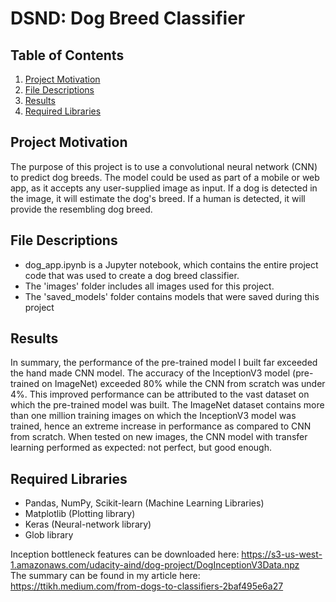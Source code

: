 # DSND: Dog Breed Classifier

## Table of Contents

1. [Project Motivation](#motivation)
2. [File Descriptions](#files)
3. [Results](#results)
4. [Required Libraries](#libraries)


## Project Motivation <a name="motivation"></a>

The purpose of this project is to use a convolutional neural network (CNN) to predict dog breeds. The model could be used as part of a mobile or web app, as it accepts any user-supplied image as input. 
If a dog is detected in the image, it will estimate the dog's breed. If a human is detected, it will provide the resembling dog breed.


## File Descriptions <a name="files"></a>
- dog_app.ipynb is a Jupyter notebook, which contains the entire project code that was used to create a dog breed classifier.
- The 'images' folder includes all images used for this project.
- The 'saved_models' folder contains models that were saved during this project

## Results <a name="results"></a>

In summary, the performance of the pre-trained model I built far exceeded the hand made CNN model. The accuracy of the InceptionV3 model (pre-trained on ImageNet) exceeded 80% while the CNN from scratch was under 4%.
This improved performance can be attributed to the vast dataset on which the pre-trained model was built. The ImageNet dataset contains more than one million training images on which the InceptionV3 model was trained, hence an extreme increase in performance as compared to CNN from scratch. 
When tested on new images, the CNN model with transfer learning performed as expected: not perfect, but good enough. 


## Required Libraries <a name="libraries"></a>

- Pandas, NumPy, Scikit-learn (Machine Learning Libraries)
- Matplotlib (Plotting library)
- Keras (Neural-network library)
- Glob library 

Inception bottleneck features can be downloaded here: https://s3-us-west-1.amazonaws.com/udacity-aind/dog-project/DogInceptionV3Data.npz
<br>The summary can be found in my article here: https://ttikh.medium.com/from-dogs-to-classifiers-2baf495e6a27

